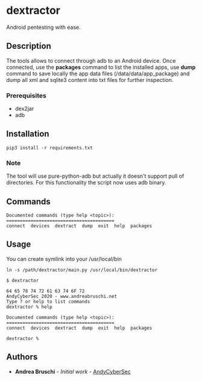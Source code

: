 # dextractor
Android pentesting with ease.

## Description
The tools allows to connect through adb to an Android device. Once connected, use the **packages** command to list the installed apps, use **dump** command to save locally the app data files (/data/data/app_package) and dump all xml and sqlite3 content into txt files for further inspection.

### Prerequisites
* dex2jar
* adb

## Installation

```
pip3 install -r requirements.txt 
```

### Note
The tool will use pure-python-adb but actually it doesn't support pull of directories. For this functionality the script now uses adb binary.

## Commands
```
Documented commands (type help <topic>):
========================================
connect  devices  dextract  dump  exit  help  packages
```

## Usage
You can create symlink into your /usr/local/bin

```
ln -s /path/dextractor/main.py /usr/local/bin/dextractor
```

```
$ dextractor

64 65 78 74 72 61 63 74 6F 72
AndyCyberSec 2020 - www.andreabruschi.net
Type ? or help to list commands
dextractor % help

Documented commands (type help <topic>):
========================================
connect  devices  dextract  dump  exit  help  packages

dextractor % 
```

## Authors

* **Andrea Bruschi** - *Initial work* - [AndyCyberSec](https://github.com/AndyCyberSec)
